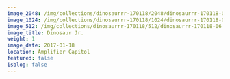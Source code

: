 ```yaml
---
image_2048: /img/collections/dinosaurrr-170118/2048/dinosaurrr-170118-06.jpg
image_1024: /img/collections/dinosaurrr-170118/1024/dinosaurrr-170118-06.jpg
image_512: /img/collections/dinosaurrr-170118/512/dinosaurrr-170118-06.jpg
image_title: Dinosaur Jr.
weight: 1
image_date: 2017-01-18
location: Amplifier Capitol
featured: false
isblog: false
---
```

